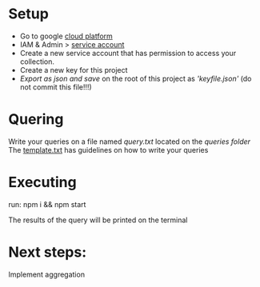 # Setup 
* Go to google [cloud platform](https://console.cloud.google.com/)
* IAM & Admin > [service account](https://console.cloud.google.com/iam-admin/serviceaccounts)
* Create a new service account that has permission to access your collection.
* Create a new key for this project
* *Export as json and save* on the root of this project as *'keyfile.json'* (do not commit this file!!!)

# Quering
Write your queries on a file named *query.txt* located on the *queries folder*
The [template.txt](https://github.com/mmoscardini/firestore-query/blob/master/queries/template.txt) has guidelines on how to write your queries

# Executing
run: npm i && npm start

The results of the query will be printed on the terminal

# Next steps: 

Implement aggregation